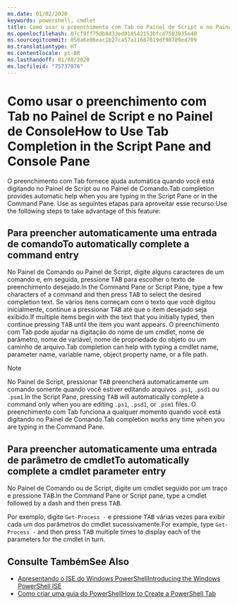 ```yaml
---
ms.date: 01/02/2020
keywords: powershell, cmdlet
title: Como usar o preenchimento com Tab no Painel de Script e no Painel de Console
ms.openlocfilehash: 07cf9ff75db8d33ed018542153bfcd7503035e40
ms.sourcegitcommit: 058a6e86eac1b27ca57a11687019df98709ed709
ms.translationtype: HT
ms.contentlocale: pt-BR
ms.lasthandoff: 01/08/2020
ms.locfileid: "75737076"
---
```

# <a name="how-to-use-tab-completion-in-the-script-pane-and-console-pane"></a><span data-ttu-id="96572-103">Como usar o preenchimento com Tab no Painel de Script e no Painel de Console</span><span class="sxs-lookup"><span data-stu-id="96572-103">How to Use Tab Completion in the Script Pane and Console Pane</span></span>

<span data-ttu-id="96572-104">O preenchimento com Tab fornece ajuda automática quando você está digitando no Painel de Script ou no Painel de Comando.</span><span class="sxs-lookup"><span data-stu-id="96572-104">Tab completion provides automatic help when you are typing in the Script Pane or in the Command Pane.</span></span> <span data-ttu-id="96572-105">Use as seguintes etapas para aproveitar esse recurso:</span><span class="sxs-lookup"><span data-stu-id="96572-105">Use the following steps to take advantage of this feature:</span></span>

## <a name="to-automatically-complete-a-command-entry"></a><span data-ttu-id="96572-106">Para preencher automaticamente uma entrada de comando</span><span class="sxs-lookup"><span data-stu-id="96572-106">To automatically complete a command entry</span></span>

<span data-ttu-id="96572-107">No Painel de Comando ou Painel de Script, digite alguns caracteres de um comando e, em seguida, pressione <kbd>TAB</kbd> para escolher o texto de preenchimento desejado.</span><span class="sxs-lookup"><span data-stu-id="96572-107">In the Command Pane or Script Pane, type a few characters of a command and then press <kbd>TAB</kbd> to select the desired completion text.</span></span> <span data-ttu-id="96572-108">Se vários itens começam com o texto que você digitou inicialmente, continue a pressionar <kbd>TAB</kbd> até que o item desejado seja exibido.</span><span class="sxs-lookup"><span data-stu-id="96572-108">If multiple items begin with the text that you initially typed, then continue pressing <kbd>TAB</kbd> until the item you want appears.</span></span> <span data-ttu-id="96572-109">O preenchimento com Tab pode ajudar na digitação do nome de um cmdlet, nome de parâmetro, nome de variável, nome de propriedade do objeto ou um caminho de arquivo.</span><span class="sxs-lookup"><span data-stu-id="96572-109">Tab completion can help with typing a cmdlet name, parameter name, variable name, object property name, or a file path.</span></span>

> [!NOTE]
> <span data-ttu-id="96572-110">No Painel de Script, pressionar <kbd>TAB</kbd> preencherá automaticamente um comando somente quando você estiver editando arquivos `.ps1`, `.psd1` ou `.psm1`.</span><span class="sxs-lookup"><span data-stu-id="96572-110">In the Script Pane, pressing <kbd>TAB</kbd> will automatically complete a command only when you are editing `.ps1`, `.psd1`, or `.psm1` files.</span></span> <span data-ttu-id="96572-111">O preenchimento com Tab funciona a qualquer momento quando você está digitando no Painel de Comando.</span><span class="sxs-lookup"><span data-stu-id="96572-111">Tab completion works any time when you are typing in the Command Pane.</span></span>

## <a name="to-automatically-complete-a-cmdlet-parameter-entry"></a><span data-ttu-id="96572-112">Para preencher automaticamente uma entrada de parâmetro de cmdlet</span><span class="sxs-lookup"><span data-stu-id="96572-112">To automatically complete a cmdlet parameter entry</span></span>

<span data-ttu-id="96572-113">No Painel de Comando ou de Script, digite um cmdlet seguido por um traço e pressione <kbd>TAB</kbd>.</span><span class="sxs-lookup"><span data-stu-id="96572-113">In the Command Pane or Script pane, type a cmdlet followed by a dash and then press <kbd>TAB</kbd>.</span></span>

<span data-ttu-id="96572-114">Por exemplo, digite `Get-Process -` e pressione <kbd>TAB</kbd> várias vezes para exibir cada um dos parâmetros do cmdlet sucessivamente.</span><span class="sxs-lookup"><span data-stu-id="96572-114">For example, type `Get-Process -` and then press <kbd>TAB</kbd> multiple times to display each of the parameters for the cmdlet in turn.</span></span>

## <a name="see-also"></a><span data-ttu-id="96572-115">Consulte Também</span><span class="sxs-lookup"><span data-stu-id="96572-115">See Also</span></span>

- [<span data-ttu-id="96572-116">Apresentando o ISE do Windows PowerShell</span><span class="sxs-lookup"><span data-stu-id="96572-116">Introducing the Windows PowerShell ISE</span></span>](Introducing-the-Windows-PowerShell-ISE.md)
- [<span data-ttu-id="96572-117">Como criar uma guia do PowerShell</span><span class="sxs-lookup"><span data-stu-id="96572-117">How to Create a PowerShell Tab</span></span>](How-to-Create-a-PowerShell-Tab-in-Windows-PowerShell-ISE.md)
